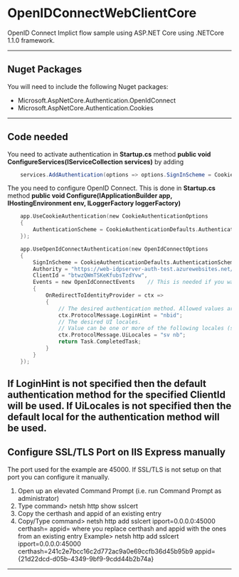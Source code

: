 ﻿
# OpenIDConnectWebClientCore
OpenID Connect Implict flow sample using ASP.NET Core using .NETCore 1.1.0 framework.

---

## Nuget Packages
You will need to include the following Nuget packages:

 * Microsoft.AspNetCore.Authentication.OpenIdConnect
 * Microsoft.AspNetCore.Authentication.Cookies
---

## Code needed
You need to activate authentication in **Startup.cs** method **public void ConfigureServices(IServiceCollection services)** by adding
```cs
    services.AddAuthentication(options => options.SignInScheme = CookieAuthenticationDefaults.AuthenticationScheme);
```

The you need to configure OpenID Connect. This is done in **Startup.cs** method **public void Configure(IApplicationBuilder app, IHostingEnvironment env, ILoggerFactory loggerFactory)**
```c
    app.UseCookieAuthentication(new CookieAuthenticationOptions
    {
        AuthenticationScheme = CookieAuthenticationDefaults.AuthenticationScheme
    });

    app.UseOpenIdConnectAuthentication(new OpenIdConnectOptions
    {
        SignInScheme = CookieAuthenticationDefaults.AuthenticationScheme,
        Authority = "https://web-idpserver-auth-test.azurewebsites.net/",
        ClientId = "btwzQWmTSKeKfubsTzdYvw",
        Events = new OpenIdConnectEvents    // This is needed if you want to controll the authentication method and ui local that is used
        {
            OnRedirectToIdentityProvider = ctx =>
            {
                // The desired authentication method. Allowed values are: sbid, nbid and tupas.
                ctx.ProtocolMessage.LoginHint = "nbid";
                // The desired UI locales.
                // Value can be one or more of the following locales (sv, nb, fi, en) seperated by space where the first UI locales in the list that the authenication method supports will be used.
                ctx.ProtocolMessage.UiLocales = "sv nb";
                return Task.CompletedTask;
            }
        }
    });
```

If LoginHint is not specified then the default authentication method for the specified ClientId will be used.
If UiLocales is not specified then the default local for the authentication method will be used.
---

##  Configure SSL/TLS Port on IIS Express manually
The port used for the example are 45000.
If SSL/TLS is not setup on that port you can configure it manually.

1. Open up an elevated Command Prompt (i.e. run Command Prompt as administrator)
1. Type command> netsh http show sslcert
1. Copy the certhash and appid of an existing entry
1. Copy/Type command> netsh http add sslcert ipport=0.0.0.0:45000 certhash=<certhash> appid=<appid>
   where you replace certhash and appid with the ones from an existing entry
   Example> netsh http add sslcert ipport=0.0.0.0:45000 certhash=241c2e7bcc16c2d772ac9a0e69ccfb36d45b95b9 appid={21d22dcd-d05b-4349-9bf9-9cdd44b2b74a}
---